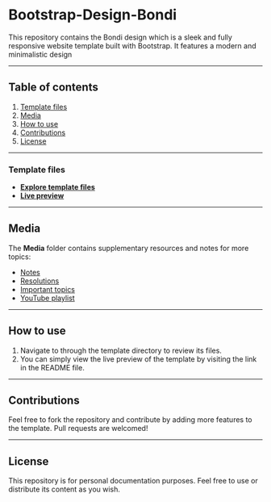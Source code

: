 # Bootstrap-Design-Bondi

This repository contains the Bondi design which is a sleek and fully responsive website template built with Bootstrap. It features a modern and minimalistic design

---

## Table of contents

1. [Template files](#template-files)
2. [Media](#media)
3. [How to use](#how-to-use)
4. [Contributions](#contributions)
5. [License](#license)

---

### Template files
  - **[Explore template files](/)**
  - **[Live preview](https://a-bootstrap-design-bondi.netlify.app/)**

---

## Media

The **Media** folder contains supplementary resources and notes for more topics:
- [Notes](Media/Notes.txt)
- [Resolutions](Media/Resolutions.PNG)
- [Important topics](Media/Important%20topics.txt)
- [YouTube playlist](Media/YouTube%20playlist.txt)

---

## How to use

1. Navigate to through the template directory to review its files.
3. You can simply view the live preview of the template by visiting the link in the README file.

---

## Contributions

Feel free to fork the repository and contribute by adding more features to the template. Pull requests are welcomed!

---

## License

This repository is for personal documentation purposes. Feel free to use or distribute its content as you wish.
